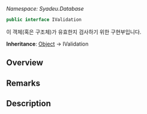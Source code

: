 _Namespace: Syadeu.Database_
```csharp
public interface IValidation
```

이 객체(혹은 구조체)가 유효한지 검사하기 위한 구현부입니다.

**Inheritance**: [Object](https://docs.microsoft.com/ko-kr/dotnet/api/system.object?view=net-5.0) -> IValidation  

## Overview

## Remarks

## Description
